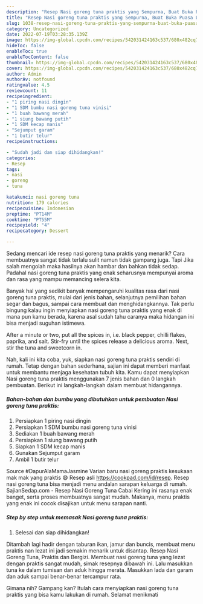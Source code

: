 ```yaml
---
description: "Resep Nasi goreng tuna praktis yang Sempurna, Buat Buka Puasa Lezat Sekali"
title: "Resep Nasi goreng tuna praktis yang Sempurna, Buat Buka Puasa Lezat Sekali"
slug: 1038-resep-nasi-goreng-tuna-praktis-yang-sempurna-buat-buka-puasa-lezat-sekali
category: Uncategorized
date: 2022-07-19T03:28:35.139Z
image: https://img-global.cpcdn.com/recipes/542031424163c537/680x482cq70/nasi-goreng-tuna-praktis-foto-resep-utama.jpg
hideToc: false
enableToc: true
enableTocContent: false
thumbnail: https://img-global.cpcdn.com/recipes/542031424163c537/680x482cq70/nasi-goreng-tuna-praktis-foto-resep-utama.jpg
cover: https://img-global.cpcdn.com/recipes/542031424163c537/680x482cq70/nasi-goreng-tuna-praktis-foto-resep-utama.jpg
author: Admin
authorAv: notfound
ratingvalue: 4.5
reviewcount: 11
recipeingredient:
- "1 piring nasi dingin"
- "1 SDM bumbu nasi goreng tuna vinisi"
- "1 buah bawang merah"
- "1 siung bawang putih"
- "1 SDM kecap manis"
- "Sejumput garam"
- "1 butir telur"
recipeinstructions:

- "Sudah jadi dan siap dihidangkan!"
categories:
- Resep
tags:
- nasi
- goreng
- tuna

katakunci: nasi goreng tuna 
nutrition: 179 calories
recipecuisine: Indonesian
preptime: "PT14M"
cooktime: "PT55M"
recipeyield: "4"
recipecategory: Dessert

---
```



Sedang mencari ide resep nasi goreng tuna praktis yang menarik? Cara membuatnya sangat tidak terlalu sulit namun tidak gampang juga. Tapi Jika salah mengolah maka hasilnya akan hambar dan bahkan tidak sedap. Padahal nasi goreng tuna praktis yang enak seharusnya mempunyai aroma dan rasa yang mampu memancing selera kita.


Banyak hal yang sedikit banyak mempengaruhi kualitas rasa dari nasi goreng tuna praktis, mulai dari jenis bahan, selanjutnya pemilihan bahan segar dan bagus, sampai cara membuat dan menghidangkannya. Tak perlu bingung kalau ingin menyiapkan nasi goreng tuna praktis yang enak di mana pun kamu berada, karena asal sudah tahu caranya maka hidangan ini bisa menjadi suguhan istimewa.

After a minute or two, put all the spices in, i.e. black pepper, chilli flakes, paprika, and salt. Stir-fry until the spices release a delicious aroma. Next, stir the tuna and sweetcorn in.


Nah, kali ini kita coba, yuk, siapkan nasi goreng tuna praktis sendiri di rumah. Tetap dengan bahan sederhana, sajian ini dapat memberi manfaat untuk membantu menjaga kesehatan tubuh kita. Kamu dapat menyiapkan Nasi goreng tuna praktis menggunakan 7 jenis bahan dan 0 langkah pembuatan. Berikut ini langkah-langkah dalam membuat hidangannya.

<!--inarticleads1-->

##### Bahan-bahan dan bumbu yang dibutuhkan untuk pembuatan Nasi goreng tuna praktis:

1. Persiapkan 1 piring nasi dingin
1. Persiapkan 1 SDM bumbu nasi goreng tuna vinisi
1. Sediakan 1 buah bawang merah
1. Persiapkan 1 siung bawang putih
1. Siapkan 1 SDM kecap manis
1. Gunakan Sejumput garam
1. Ambil 1 butir telur


Source #DapurAlaMamaJasmine Varian baru nasi goreng praktis kesukaan mak mak yang praktis 😄 Resep asli https://cookpad.com/id/resep. Resep nasi goreng tuna bisa menjadi menu andalan sarapan keluarga di rumah. SajianSedap.com - Resep Nasi Goreng Tuna Cabai Kering ini rasanya enak banget, serta proses membuatnya sangat mudah. Makanya, menu praktis yang enak ini cocok disajikan untuk menu sarapan nanti. 

<!--inarticleads2-->

##### Step by step untuk memasak Nasi goreng tuna praktis:


1. Selesai dan siap dihidangkan!

Ditambah lagi hadir dengan taburan ikan, jamur dan buncis, membuat menu praktis nan lezat ini jadi semakin menarik untuk disantap. Resep Nasi Goreng Tuna, Praktis dan Bergizi. Membuat nasi goreng tuna yang lezat dengan praktis sangat mudah, simak resepnya dibawah ini. Lalu masukkan tuna ke dalam tumisan dan aduk hingga merata. Masukkan lada dan garam dan aduk sampai benar-benar tercampur rata. 

Gimana nih? Gampang kan? Itulah cara menyiapkan nasi goreng tuna praktis yang bisa kamu lakukan di rumah. Selamat menikmati
